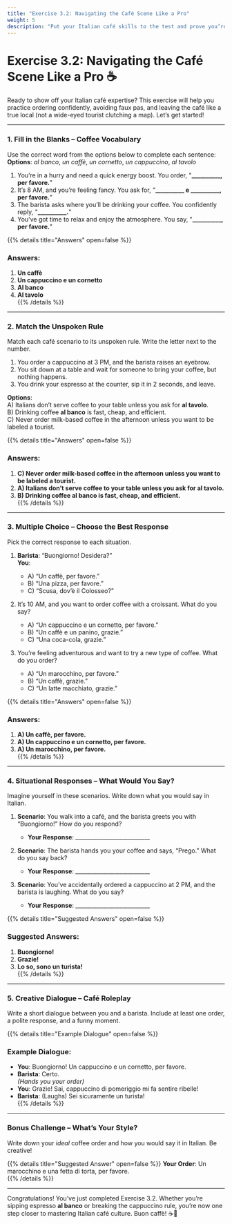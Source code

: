 ```yaml
---
title: "Exercise 3.2: Navigating the Café Scene Like a Pro"
weight: 5
description: "Put your Italian café skills to the test and prove you’re ready to blend in with the locals."
---
```


# Exercise 3.2: Navigating the Café Scene Like a Pro ☕

Ready to show off your Italian café expertise? This exercise will help you practice ordering confidently, avoiding faux pas, and leaving the café like a true local (not a wide-eyed tourist clutching a map). Let’s get started!

---

### 1. Fill in the Blanks – Coffee Vocabulary  

Use the correct word from the options below to complete each sentence:  
**Options**: *al banco*, *un caffè*, *un cornetto*, *un cappuccino*, *al tavolo*  

1. You’re in a hurry and need a quick energy boost. You order, "**__________, per favore.**"  
2. It’s 8 AM, and you’re feeling fancy. You ask for, "**__________ e __________, per favore.**"  
3. The barista asks where you’ll be drinking your coffee. You confidently reply, "**__________.**"  
4. You’ve got time to relax and enjoy the atmosphere. You say, "**__________, per favore.**"  

{{% details title="Answers" open=false %}}
### Answers:
1. **Un caffè**  
2. **Un cappuccino e un cornetto**  
3. **Al banco**  
4. **Al tavolo**  
{{% /details %}}

---

### 2. Match the Unspoken Rule  

Match each café scenario to its unspoken rule. Write the letter next to the number.  

1. You order a cappuccino at 3 PM, and the barista raises an eyebrow.  
2. You sit down at a table and wait for someone to bring your coffee, but nothing happens.  
3. You drink your espresso at the counter, sip it in 2 seconds, and leave.  

**Options**:  
A) Italians don’t serve coffee to your table unless you ask for **al tavolo**.  
B) Drinking coffee **al banco** is fast, cheap, and efficient.  
C) Never order milk-based coffee in the afternoon unless you want to be labeled a tourist.  

{{% details title="Answers" open=false %}}
### Answers:
1. **C) Never order milk-based coffee in the afternoon unless you want to be labeled a tourist.**  
2. **A) Italians don’t serve coffee to your table unless you ask for al tavolo.**  
3. **B) Drinking coffee al banco is fast, cheap, and efficient.**  
{{% /details %}}

---

### 3. Multiple Choice – Choose the Best Response  

Pick the correct response to each situation.  

1. **Barista**: “Buongiorno! Desidera?”  
   **You**:  
   - A) “Un caffè, per favore.”  
   - B) “Una pizza, per favore.”  
   - C) “Scusa, dov’è il Colosseo?”  

2. It’s 10 AM, and you want to order coffee with a croissant. What do you say?  
   - A) “Un cappuccino e un cornetto, per favore.”  
   - B) “Un caffè e un panino, grazie.”  
   - C) “Una coca-cola, grazie.”  

3. You’re feeling adventurous and want to try a new type of coffee. What do you order?  
   - A) “Un marocchino, per favore.”  
   - B) “Un caffè, grazie.”  
   - C) “Un latte macchiato, grazie.”  

{{% details title="Answers" open=false %}}
### Answers:
1. **A) Un caffè, per favore.**  
2. **A) Un cappuccino e un cornetto, per favore.**  
3. **A) Un marocchino, per favore.**  
{{% /details %}}

---

### 4. Situational Responses – What Would You Say?  

Imagine yourself in these scenarios. Write down what you would say in Italian.

1. **Scenario**: You walk into a café, and the barista greets you with “Buongiorno!” How do you respond?  
   - **Your Response**: ___________________________  

2. **Scenario**: The barista hands you your coffee and says, “Prego.” What do you say back?  
   - **Your Response**: ___________________________  

3. **Scenario**: You’ve accidentally ordered a cappuccino at 2 PM, and the barista is laughing. What do you say?  
   - **Your Response**: ___________________________  

{{% details title="Suggested Answers" open=false %}}
### Suggested Answers:
1. **Buongiorno!**  
2. **Grazie!**  
3. **Lo so, sono un turista!**  
{{% /details %}}

---

### 5. Creative Dialogue – Café Roleplay  

Write a short dialogue between you and a barista. Include at least one order, a polite response, and a funny moment.  

{{% details title="Example Dialogue" open=false %}}
### Example Dialogue:
- **You**: Buongiorno! Un cappuccino e un cornetto, per favore.  
- **Barista**: Certo.  
*(Hands you your order)*  
- **You**: Grazie! Sai, cappuccino di pomeriggio mi fa sentire ribelle!  
- **Barista**: (Laughs) Sei sicuramente un turista!  
{{% /details %}}

---

### Bonus Challenge – What’s Your Style?  

Write down your *ideal* coffee order and how you would say it in Italian. Be creative!  

{{% details title="Suggested Answer" open=false %}}
**Your Order**: Un marocchino e una fetta di torta, per favore.  
{{% /details %}}

---

Congratulations! You’ve just completed Exercise 3.2. Whether you’re sipping espresso **al banco** or breaking the cappuccino rule, you’re now one step closer to mastering Italian café culture. Buon caffè! ☕🎉
